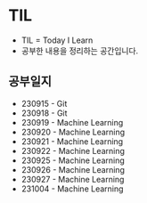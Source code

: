 # TIL

- TIL = Today I Learn
- 공부한 내용을 정리하는 공간입니다.

## 공부일지

- 230915 - Git
- 230918 - Git
- 230919 - Machine Learning
- 230920 - Machine Learning
- 230921 - Machine Learning
- 230922 - Machine Learning
- 230925 - Machine Learning
- 230926 - Machine Learning
- 230927 - Machine Learning
- 231004 - Machine Learning
